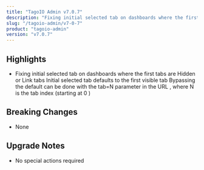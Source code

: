 ```yaml
---
title: "TagoIO Admin v7.0.7"
description: "Fixing initial selected tab on dashboards where the first tabs are Hidden or Link tabs Initial selected tab defaults to the first visible tab Bypassing the default can be done with the tab=N parameter in the URL , where N is the tab index (starting at 0 )"
slug: "/tagoio-admin/v7-0-7"
product: "tagoio-admin"
version: "v7.0.7"
---
```


## Highlights

- Fixing initial selected tab on dashboards where the first tabs are Hidden or Link tabs Initial selected tab defaults to the first visible tab Bypassing the default can be done with the tab=N parameter in the URL , where N is the tab index (starting at 0 )

## Breaking Changes

- None

## Upgrade Notes

- No special actions required
